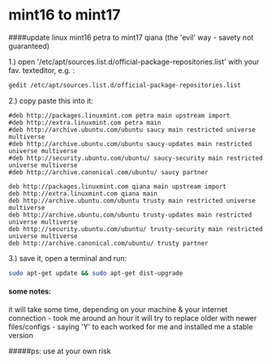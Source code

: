 mint16 to mint17
==============

####update linux mint16 petra to mint17 qiana 
(the 'evil' way - savety not guaranteed)

1.) open '/etc/apt/sources.list.d/official-package-repositories.list' with your fav. texteditor, e.g. :
```bash
gedit /etc/apt/sources.list.d/official-package-repositories.list
```
2.) copy paste this into it:
```
#deb http://packages.linuxmint.com petra main upstream import 
#deb http://extra.linuxmint.com petra main
#deb http://archive.ubuntu.com/ubuntu saucy main restricted universe multiverse
#deb http://archive.ubuntu.com/ubuntu saucy-updates main restricted universe multiverse
#deb http://security.ubuntu.com/ubuntu/ saucy-security main restricted universe multiverse
#deb http://archive.canonical.com/ubuntu/ saucy partner

deb http://packages.linuxmint.com qiana main upstream import 
deb http://extra.linuxmint.com qiana main
deb http://archive.ubuntu.com/ubuntu trusty main restricted universe multiverse
deb http://archive.ubuntu.com/ubuntu trusty-updates main restricted universe multiverse
deb http://security.ubuntu.com/ubuntu/ trusty-security main restricted universe multiverse
deb http://archive.canonical.com/ubuntu/ trusty partner
```

3.) save it, open a terminal and run:
```bash
sudo apt-get update && sudo apt-get dist-upgrade
```
#### some notes:

it will take some time, depending on your machine & your internet connection - took me around an hour
it will try to replace older with newer files/configs - saying 'Y' to each worked for me and installed me a stable version

#####ps: use at your own risk
